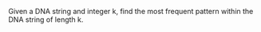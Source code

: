 Given a DNA string and integer k, find the most frequent pattern within the DNA string of length k.
